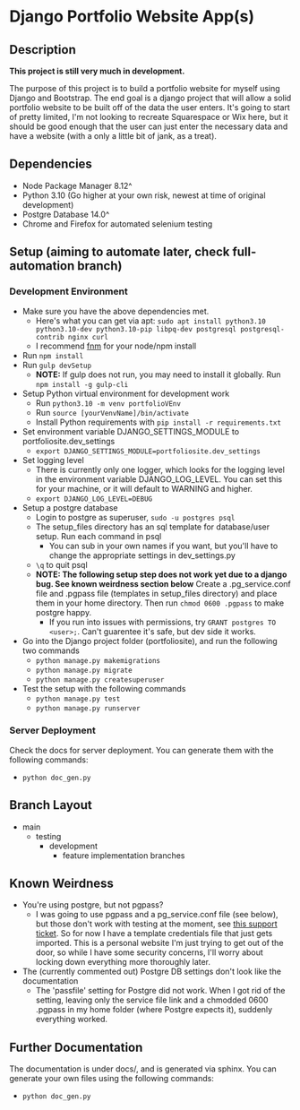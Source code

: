 # Django Portfolio Website App(s)

## Description

**This project is still very much in development.**

The purpose of this project is to build a portfolio website for myself using Django and Bootstrap. The end goal is a django project that will allow a solid portfolio website to be built off of the data the user enters. It's going to start of pretty limited, I'm not looking to recreate Squarespace or Wix here, but it should be good enough that the user can just enter the necessary data and have a website (with a only a little bit of jank, as a treat).

## Dependencies

- Node Package Manager 8.12^
- Python 3.10 (Go higher at your own risk, newest at time of original development)
- Postgre Database 14.0^
- Chrome and Firefox for automated selenium testing

## Setup (aiming to automate later, check full-automation branch)

### Development Environment

- Make sure you have the above dependencies met.
  - Here's what you can get via apt: `sudo apt install python3.10 python3.10-dev python3.10-pip libpq-dev postgresql postgresql-contrib nginx curl`
  - I recommend [fnm](https://github.com/Schniz/fnm#using-a-script-macoslinux) for your node/npm install
- Run `npm install`
- Run `gulp devSetup`
  - **NOTE:** If gulp does not run, you may need to install it globally. Run `npm install -g gulp-cli`
- Setup Python virtual environment for development work
  - Run `python3.10 -m venv portfolioVEnv`
  - Run `source [yourVenvName]/bin/activate`
  - Install Python requirements with `pip install -r requirements.txt`
- Set environment variable DJANGO_SETTINGS_MODULE to portfoliosite.dev_settings
  - `export DJANGO_SETTINGS_MODULE=portfoliosite.dev_settings`
- Set logging level
  - There is currently only one logger, which looks for the logging level in the environment variable
  DJANGO_LOG_LEVEL. You can set this for your machine, or it will default to WARNING and higher.
  - `export DJANGO_LOG_LEVEL=DEBUG`
- Setup a postgre database
  - Login to postgre as superuser, `sudo -u postgres psql`
  - The setup_files directory has an sql template for database/user setup. Run each command in psql
    - You can sub in your own names if you want, but you'll have to change the appropriate settings in dev_settings.py
  - `\q` to quit psql
  - **NOTE: The following setup step does not work yet due to a django bug. See known weirdness section below**  Create a .pg_service.conf file and .pgpass file (templates in setup_files directory) and place them in your home directory. Then run `chmod 0600 .pgpass` to make postgre happy.
    - If you run into issues with permissions, try `GRANT postgres TO <user>;`. Can't guarentee it's safe, but dev side it works.
- Go into the Django project folder (portfoliosite), and run the following two commands
  - `python manage.py makemigrations`
  - `python manage.py migrate`
  - `python manage.py createsuperuser`
- Test the setup with the following commands
  - `python manage.py test`
  - `python manage.py runserver`

### Server Deployment

Check the docs for server deployment. You can generate them with the following commands:

- `python doc_gen.py`

## Branch Layout

- main
  - testing
    - development
      - feature implementation branches

## Known Weirdness

- You're using postgre, but not pgpass?
  - I was going to use pgpass and a pg_service.conf file (see below), but those don't work with testing at the moment, see [this support ticket](https://code.djangoproject.com/ticket/33685). So for now I have a template credentials file that just gets imported. This is a personal website I'm just trying
  to get out of the door, so while I have some security concerns, I'll worry about locking down everything more thoroughly later.
- The (currently commented out) Postgre DB settings don't look like the documentation
  - The 'passfile' setting for Postgre did not work. When I got rid of the setting, leaving only the service file link and a chmodded 0600 .pgpass in my home folder (where Postgre expects it), suddenly everything worked.

## Further Documentation

The documentation is under docs/, and is generated via sphinx.
You can generate your own files using the following commands:

- `python doc_gen.py`
